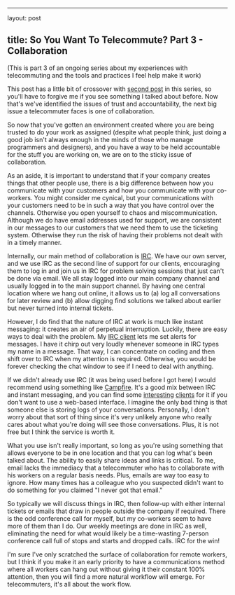 <hr />

<p>layout: post</p>

<h2>title: So You Want To Telecommute? Part 3 - Collaboration</h2>

<p>(This is part 3 of an ongoing series about my experiences with telecommuting and the tools and practices I feel help make it work)</p>

<p>This post has a little bit of crossover with <a href="http://www.littlehart.net/atthekeyboard/2009/08/01/so-you-want-to-telecommute-part-2-accountability/">second post</a> in this series, so you'll have to forgive me if you see something I talked about before.  Now that's we've identified the issues of trust and accountability, the next big issue a telecommuter faces is one of collaboration.
</p>

<p>
So now that you've gotten an environment created where you are being trusted to do your work as assigned (despite what people think, just doing a good job isn't always enough in the minds of those who manage programmers and designers), and you have a way to be held accountable for the stuff you are working on, we are on to the sticky issue of collaboration.
</p>

<p>
As an aside, it is important to understand that if your company creates things that other people use, there is a big difference between how you communicate with your customers and how you communicate with your co-workers.  You might consider me cynical, but your communications with your customers need to be in such a way that you have control over the channels.  Otherwise you open yourself to chaos and miscommunication.  Although we do have email addresses used for support, we are consistent in our messages to our customers that we need them to use the ticketing system.  Otherwise they run the risk of having their problems not dealt with in a timely manner.
</p>

<p>
Internally, our main method of collaboration is <a href="http://en.wikipedia.org/wiki/Irc">IRC</a>.  We have our own server, and we use IRC as the second line of support for our clients, encouraging them to log in and join us in IRC for problem solving sessions that just can't be done via email.  We all stay logged into our main company channel and usually logged in to the main support channel.  By having one central location where we hang out online, it allows us to (a) log all conversations for later review and (b) allow digging find solutions we talked about earlier but never turned into internal tickets.
</p>

<p>
However, I do find that the nature of IRC at work is much like instant messaging: it creates an air of perpetual interruption.   Luckily, there are easy ways to deal with the problem.  My <a href="http://conceitedsoftware.com/products/linkinus">IRC client</a> lets me set alerts for messages.  I have it chirp out very loudly whenever someone in IRC types my name in a message.  That way, I can concentrate on coding and then shift over to IRC when my attention is required.  Otherwise, you would be forever checking the chat window to see if I need to deal with anything.
</p>

<p>
If we didn't already use IRC (it was being used before I got here) I would recommend using something like <a href="http://campfirenow.com/">Campfire</a>.  It's a good mix between IRC and instant messaging, and you can find some <a href="http://www.karppinen.fi/pyro/">interesting</a> <a href="http://propaneapp.com/">clients</a> for it if you don't want to use a web-based interface.  I imagine the only bad thing is that someone else is storing logs of your conversations.  Personally, I don't worry about that sort of thing since it's very unlikely anyone who really cares about what you're doing will see those conversations.  Plus, it is not free but I think the service is worth it.
</p>

<p>
What you use isn't really important, so long as you're using something that allows everyone to be in one location and that you can log what's been talked about.  The ability to easily share ideas and links is critical.  To me, email lacks the immediacy that a telecommuter who has to collaborate with his workers on a regular basis needs.  Plus, emails are way too easy to ignore.  How many times has a colleague who you suspected didn't want to do something for you claimed "I never got that email."
</p>

<p>
So typically we will discuss things in IRC, then follow-up with either internal tickets or emails that draw in people outside the company if required.  There is the odd conference call for myself, but my co-workers seem to have more of them than I do.  Our weekly meetings are done in IRC as well, eliminating the need for what would likely be a time-wasting 7-person conference call full of stops and starts and dropped calls.  IRC for the win!
</p>

<p>
I'm sure I've only scratched the surface of collaboration for remote workers, but I think if you make it an early priority to have a communications method where all workers can hang out without giving it their constant 100% attention, then you will find a more natural workflow will emerge.  For telecommuters, it's all about the work flow.
</p>

<p></p>
